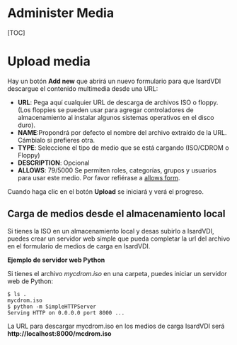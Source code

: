 <h1>Administer Media</h1>

[TOC]

# Upload media

Hay un botón **Add new** que abrirá un nuevo formulario para que IsardVDI descargue el contenido multimedia desde una URL:

- **URL**: Pega aquí cualquier URL de descarga de archivos ISO o floppy. (Los floppies  se pueden usar para agregar controladores de almacenamiento al instalar algunos sistemas operativos en el disco duro).
- **NAME**:Propondrá por defecto el nombre del archivo extraído de la URL. Cámbialo si prefieres otra.
- **TYPE**: Seleccione el tipo de medio que se está cargando (ISO/CDROM o Floppy)
- **DESCRIPTION**: Opcional
- **ALLOWS**:
79/5000
Se permiten roles, categorías, grupos y usuarios para usar este medio. Por favor refiérase a [allows form](../../user/allows.md#allows-form).

Cuando haga clic en el botón **Upload** se iniciará y verá el progreso.

## Carga de medios desde el almacenamiento local

Si tienes la ISO en un almacenamiento local y desas subirlo a IsardVDI, puedes crear un servidor web simple que pueda completar la url del archivo en el formulario de medios de carga en IsardVDI.

**Ejemplo de servidor web Python**

Si tienes el archivo *mycdrom.iso* en una carpeta, puedes iniciar un servidor web de Python:

```
$ ls .
mycdrom.iso
$ python -m SimpleHTTPServer
Serving HTTP on 0.0.0.0 port 8000 ...
```

La URL para descargar mycdrom.iso en los medios de carga IsardVDI será **http://localhost:8000/mcdrom.iso**

